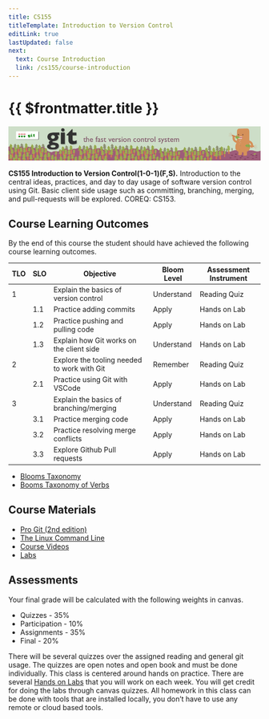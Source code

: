```yaml
---
title: CS155
titleTemplate: Introduction to Version Control
editLink: true
lastUpdated: false
next:
  text: Course Introduction
  link: /cs155/course-introduction
---
```


# {{ $frontmatter.title }}

![Git Logo](images/git-banner.gif)

**CS155 Introduction to Version Control(1-0-1)(F,S).** Introduction to
the central ideas, practices, and day to day usage of software version
control using Git. Basic client side usage such as committing,
branching, merging, and pull-requests will be explored. COREQ: CS153.

## Course Learning Outcomes

By the end of this course the student should have achieved the following
course learning outcomes.

| TLO | SLO | Objective                                   | Bloom Level | Assessment Instrument |
| --- | --- | ------------------------------------------- | ----------- | --------------------- |
| 1   |     | Explain the basics of version control       | Understand  | Reading Quiz          |
|     | 1.1 | Practice adding commits                     | Apply       | Hands on Lab          |
|     | 1.2 | Practice pushing and pulling code           | Apply       | Hands on Lab          |
|     | 1.3 | Explain how Git works on the client side    | Understand  | Hands on Lab          |
| 2   |     | Explore the tooling needed to work with Git | Remember    | Reading Quiz          |
|     | 2.1 | Practice using Git with VSCode              | Apply       | Hands on Lab          |
| 3   |     | Explain the basics of branching/merging     | Understand  | Reading Quiz          |
|     | 3.1 | Practice merging code                       | Apply       | Hands on Lab          |
|     | 3.2 | Practice resolving merge conflicts          | Apply       | Hands on Lab          |
|     | 3.3 | Explore Github Pull requests                | Apply       | Hands on Lab          |

- [Blooms Taxonomy](https://cft.vanderbilt.edu/guides-sub-pages/blooms-taxonomy/)
- [Booms Taxonomy of Verbs](https://tips.uark.edu/blooms-taxonomy-verb-chart/)

## Course Materials

- [Pro Git (2nd edition)](https://git-scm.com/book/en/v2)
- [The Linux Command Line](https://drive.google.com/file/d/1nJ0XC0H7eI5I_g9WCqY9v-LlBMREaRBe/view?usp=share_link)
- [Course Videos](https://www.youtube.com/playlist?list=PLFziFbk-D-X3wbyZiKOu5aEcf9NGFUj8R)
- [Labs](https://github.com/shanep?tab=repositories&q=250&type=&language=&sort=)

## Assessments

Your final grade will be calculated with the following weights in canvas.

- Quizzes - 35%
- Participation - 10%
- Assignments - 35%
- Final - 20%

There will be several quizzes over the assigned reading and general git usage.
The quizzes are open notes and open book and must be done individually. This
class is centered around hands on practice. There are several [Hands on
Labs](https://github.com/shanep?tab=repositories&q=250&type=&language=&sort=)
that you will work on each week. You will get credit for doing the labs through
canvas quizzes. All homework in this class can be done with tools that are
installed locally, you don’t have to use any remote or cloud based tools.

<!--@include: ../../parts/syllabus-boiler.md-->